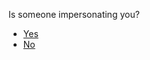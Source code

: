 <p>Is someone impersonating you?</p><blockquote></blockquote><p><ul>
<li><a href="../impersonation_yes">Yes</a></li>
<li><a href="../doxing">No</a></li>
</ul>
</p>
